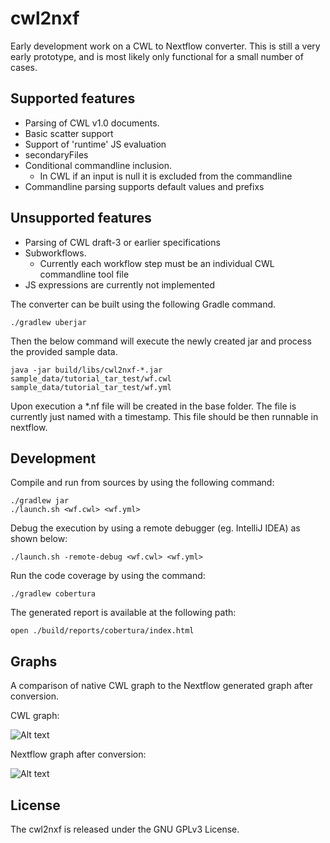 cwl2nxf
========

Early development work on a CWL to Nextflow converter. This is still a very early prototype, and is most likely only functional for a small number of cases. 

Supported features
-----------
* Parsing of CWL v1.0 documents. 
* Basic scatter support
* Support of 'runtime' JS evaluation
* secondaryFiles
* Conditional commandline inclusion.
	* In CWL if an input is null it is excluded from the commandline
* Commandline parsing supports default values and prefixs 

Unsupported features
-----------
* Parsing of CWL draft-3 or earlier specifications
* Subworkflows.
	* Currently each workflow step must be an individual CWL commandline tool file
* JS expressions are currently not implemented


The converter can be built using the following Gradle command. 
```
./gradlew uberjar
```

Then the below command will execute the newly created jar and process the provided sample data.
```
java -jar build/libs/cwl2nxf-*.jar sample_data/tutorial_tar_test/wf.cwl sample_data/tutorial_tar_test/wf.yml 
```
Upon execution a *.nf file will be created in the base folder. The file is currently just named with a timestamp. This file should be then runnable in nextflow. 


Development 
-----------

Compile and run from sources by using the following command:

```
./gradlew jar 
./launch.sh <wf.cwl> <wf.yml>
````

Debug the execution by using a remote debugger (eg. IntelliJ IDEA) as shown below: 

```
./launch.sh -remote-debug <wf.cwl> <wf.yml>
```


Run the code coverage by using the command: 

```
./gradlew cobertura  
```

The generated report is available at the following path: 

```
open ./build/reports/cobertura/index.html
```

Graphs
-----------
A comparison of native CWL graph to the Nextflow generated graph after conversion. 

CWL graph:

![Alt text](docs/CWL_graph.png "CWL workflow graph")

Nextflow graph after conversion:

![Alt text](docs/Nextflow_graph.png "Converted Nextflow graph")

License
-----------
The cwl2nxf is released under the GNU GPLv3 License.
 
